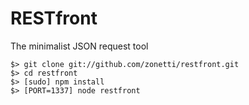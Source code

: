 RESTfront
=========

The minimalist JSON request tool

    $> git clone git://github.com/zonetti/restfront.git
    $> cd restfront
    $> [sudo] npm install
    $> [PORT=1337] node restfront